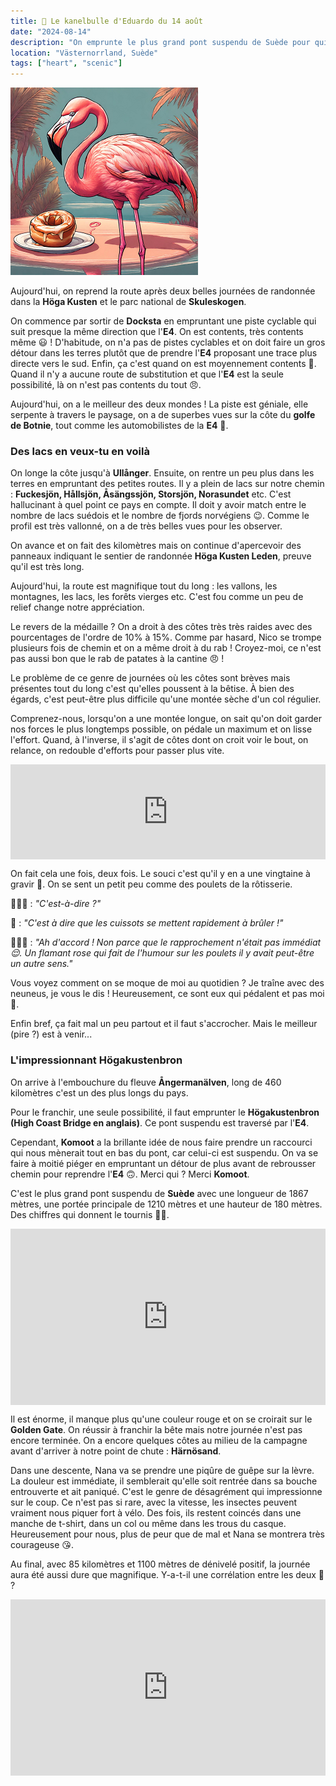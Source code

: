 ```yaml
---
title: 🥮 Le kanelbulle d'Eduardo du 14 août
date: "2024-08-14"
description: "On emprunte le plus grand pont suspendu de Suède pour quitter la Höga Kusten !"
location: "Västernorrland, Suède"
tags: ["heart", "scenic"]
---
```


![Kanelbullar d'Eduardo](../kanelbullar_eduardo.png)

Aujourd'hui, on reprend la route après deux belles journées de randonnée dans la **Höga Kusten** et le parc national de **Skuleskogen**.

On commence par sortir de **Docksta** en empruntant une piste cyclable qui suit presque la même direction que l'**E4**. On est contents, très contents même 😃 ! D'habitude, on n'a pas de pistes cyclables et on doit faire un gros détour dans les terres plutôt que de prendre l'**E4** proposant une trace plus directe vers le sud. Enfin, ça c'est quand on est moyennement contents 😬. Quand il n'y a aucune route de substitution et que l'**E4** est la seule possibilité, là on n'est pas contents du tout 😠.

Aujourd'hui, on a le meilleur des deux mondes ! La piste est géniale, elle serpente à travers le paysage, on a de superbes vues sur la côte du **golfe de Botnie**, tout comme les automobilistes de la **E4** 🤪.

### Des lacs en veux-tu en voilà

On longe la côte jusqu'à **Ullånger**. Ensuite, on rentre un peu plus dans les terres en empruntant des petites routes. Il y a plein de lacs sur notre chemin : **Fuckesjön, Hållsjön, Åsängssjön, Storsjön, Norasundet** etc. C'est hallucinant à quel point ce pays en compte. Il doit y avoir match entre le nombre de lacs suédois et le nombre de fjords norvégiens 😉. Comme le profil est très vallonné, on a de très belles vues pour les observer.

On avance et on fait des kilomètres mais on continue d'apercevoir des panneaux indiquant le sentier de randonnée **Höga Kusten Leden**, preuve qu'il est très long.

Aujourd'hui, la route est magnifique tout du long : les vallons, les montagnes, les lacs, les forêts vierges etc. C'est fou comme un peu de relief change notre appréciation.

Le revers de la médaille ? On a droit à des côtes très très raides avec des pourcentages de l'ordre de 10% à 15%. Comme par hasard, Nico se trompe plusieurs fois de chemin et on a même droit à du rab ! Croyez-moi, ce n'est pas aussi bon que le rab de patates à la cantine 😠 !

Le problème de ce genre de journées où les côtes sont brèves mais présentes tout du long c'est qu'elles poussent à la bêtise. À bien des égards, c'est peut-être plus difficile qu'une montée sèche d'un col régulier.

Comprenez-nous, lorsqu'on a une montée longue, on sait qu'on doit garder nos forces le plus longtemps possible, on pédale un maximum et on lisse l'effort. Quand, à l'inverse, il s'agit de côtes dont on croit voir le bout, on relance, on redouble d'efforts pour passer plus vite.

<div style="left: 0; width: 100%; height: 152px; position: relative;"><iframe src="https://open.spotify.com/embed/track/1PtQJZVZIdWIYdARpZRDFO?utm_source=oembed" style="top: 0; left: 0; width: 100%; height: 100%; position: absolute; border: 0;" allowfullscreen allow="clipboard-write; encrypted-media; fullscreen; picture-in-picture;"></iframe></div>

On fait cela une fois, deux fois. Le souci c'est qu'il y en a une vingtaine à gravir 🤣. On se sent un petit peu comme des poulets de la rôtisserie.

🙋🏼‍♂️ : _"C'est-à-dire ?"_

🦩 : _"C'est à dire que les cuissots se mettent rapidement à brûler !"_

🙋🏼‍♂️ : _"Ah d'accord ! Non parce que le rapprochement n'était pas immédiat 😌. Un flamant rose qui fait de l'humour sur les poulets il y avait peut-être un autre sens."_

Vous voyez comment on se moque de moi au quotidien ? Je traîne avec des neuneus, je vous le dis ! Heureusement, ce sont eux qui pédalent et pas moi 🤪.

Enfin bref, ça fait mal un peu partout et il faut s'accrocher. Mais le meilleur (pire ?) est à venir...

### L'impressionnant Högakustenbron

On arrive à l'embouchure du fleuve **Ångermanälven**, long de 460 kilomètres c'est un des plus longs du pays.

Pour le franchir, une seule possibilité, il faut emprunter le **Högakustenbron (High Coast Bridge en anglais)**. Ce pont suspendu est traversé par l'**E4**.

Cependant, **Komoot** a la brillante idée de nous faire prendre un raccourci qui nous mènerait tout en bas du pont, car celui-ci est suspendu. On va se faire à moitié piéger en empruntant un détour de plus avant de rebrousser chemin pour reprendre l'**E4** 🙃. Merci qui ? Merci **Komoot**.

C'est le plus grand pont suspendu de **Suède** avec une longueur de 1867 mètres, une portée principale de 1210 mètres et une hauteur de 180 mètres. Des chiffres qui donnent le tournis 😵‍💫.

<div style="width: 100%; height: 0; position: relative; padding-bottom: 56%;"><iframe src="https://giphy.com/embed/65OP280inML06GeRnJ" style="top: 0; left: 0; width: 100%; height: 100%; position: absolute; border: 0;" allowfullscreen scrolling="no" allow="encrypted-media;" class="giphy-embed"></iframe></div>

Il est énorme, il manque plus qu'une couleur rouge et on se croirait sur le **Golden Gate**. On réussir à franchir la bête mais notre journée n'est pas encore terminée. On a encore quelques côtes au milieu de la campagne avant d'arriver à notre point de chute : **Härnösand**.

Dans une descente, Nana va se prendre une piqûre de guêpe sur la lèvre. La douleur est immédiate, il semblerait qu'elle soit rentrée dans sa bouche entrouverte et ait paniqué. C'est le genre de désagrément qui impressionne sur le coup. Ce n'est pas si rare, avec la vitesse, les insectes peuvent vraiment nous piquer fort à vélo. Des fois, ils restent coincés dans une manche de t-shirt, dans un col ou même dans les trous du casque. Heureusement pour nous, plus de peur que de mal et Nana se montrera très courageuse 😘.

Au final, avec 85 kilomètres et 1100 mètres de dénivelé positif, la journée aura été aussi dure que magnifique. Y-a-t-il une corrélation entre les deux 🧐 ?

<div style="width: 100%; height: 0; position: relative; padding-bottom: 56%;"><iframe src="https://giphy.com/embed/l0zAiJHyg0fMA" style="top: 0; left: 0; width: 100%; height: 100%; position: absolute; border: 0;" allowfullscreen scrolling="no" allow="encrypted-media;" class="giphy-embed"></iframe></div>
